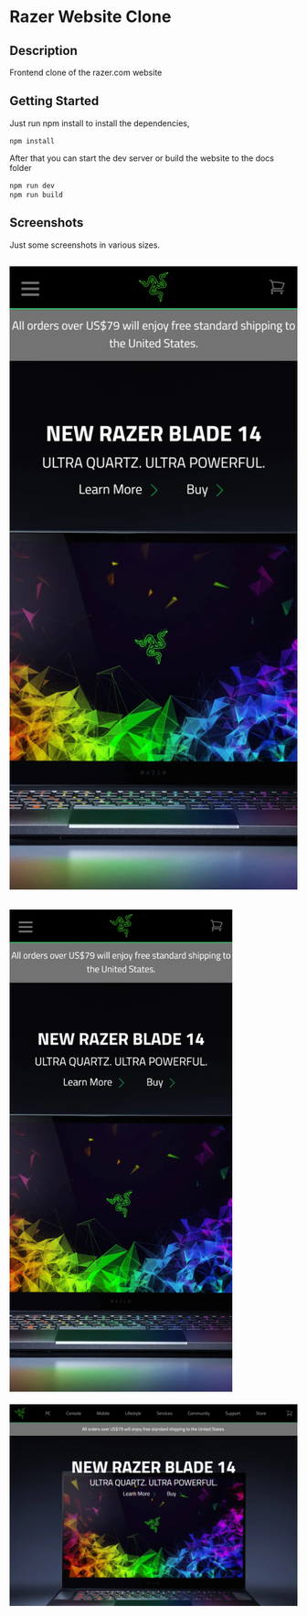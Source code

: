 # Razer Website Clone

## Description

Frontend clone of the razer.com website

## Getting Started

Just run npm install to install the dependencies,

```
npm install
```

After that you can start the dev server or build the website to the docs folder

```
npm run dev
npm run build
```

## Screenshots

Just some screenshots in various sizes.

## <img src="/mobile-screenshot.png" width="1170">

## <img src="/mobile-screenshot.png" width="390">

<img src="/laptop-screenshot.png" width="1280">
